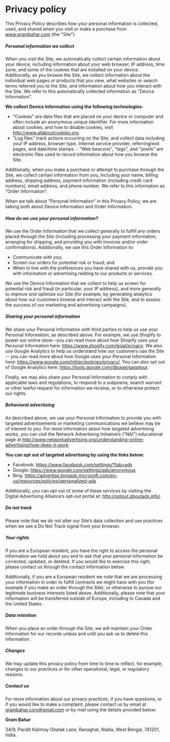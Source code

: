# Privacy policy

This Privacy Policy describes how your personal information is collected, used, and shared when you visit or make a purchase from www.grambahar.com (the "Site").

##### Personal information we collect

When you visit the Site, we automatically collect certain information about your device, including information about your web browser, IP address, time zone, and some of the cookies that are installed on your device. Additionally, as you browse the Site, we collect information about the individual web pages or products that you view, what websites or search terms referred you to the Site, and information about how you interact with the Site. We refer to this automatically collected information as "Device Information".

**We collect Device Information using the following technologies:**

- "Cookies" are data files that are placed on your device or computer and often include an anonymous unique identifier. For more information about cookies, and how to disable cookies, visit http://www.allaboutcookies.org.
- "Log files" track actions occurring on the Site, and collect data including your IP address, browser type, Internet service provider, referring/exit pages, and date/time stamps. - "Web beacons", "tags", and "pixels" are electronic files used to record information about how you browse the Site.

Additionally, when you make a purchase or attempt to purchase through the Site, we collect certain information from you, including your name, billing address, shipping address, payment information (including credit card numbers), email address, and phone number. We refer to this information as "Order Information".

When we talk about "Personal Information" in this Privacy Policy, we are talking both about Device Information and Order Information.

##### How do we use your personal information?

We use the Order Information that we collect generally to fulfill any orders placed through the Site (including processing your payment information, arranging for shipping, and providing you with invoices and/or order confirmations). Additionally, we use this Order Information to:

- Communicate with you;
- Screen our orders for potential risk or fraud; and
- When in line with the preferences you have shared with us, provide you with information or advertising relating to our products or services.

We use the Device Information that we collect to help us screen for potential risk and fraud (in particular, your IP address), and more generally to improve and optimize our Site (for example, by generating analytics about how our customers browse and interact with the Site, and to assess the success of our marketing and advertising campaigns).

##### Sharing your personal information

We share your Personal Information with third parties to help us use your Personal Information, as described above. For example, we use Shopify to power our online store--you can read more about how Shopify uses your Personal Information here: https://www.shopify.com/legal/privacy. We also use Google Analytics to help us understand how our customers use the Site -- you can read more about how Google uses your Personal Information here: https://www.google.com/intl/en/policies/privacy/. You can also opt out of Google Analytics here: https://tools.google.com/dlpage/gaoptout.

Finally, we may also share your Personal Information to comply with applicable laws and regulations, to respond to a subpoena, search warrant or other lawful request for information we receive, or to otherwise protect our rights.

##### Behavioral advertising

As described above, we use your Personal Information to provide you with targeted advertisements or marketing communications we believe may be of interest to you. For more information about how targeted advertising works, you can visit the Network Advertising Initiative’s ("NAI") educational page at http://www.networkadvertising.org/understanding-online-advertising/how-does-it-work.

**You can opt out of targeted advertising by using the links below:**

- Facebook: https://www.facebook.com/settings/?tab=ads
- Google: https://www.google.com/settings/ads/anonymous
- Bing: https://advertise.bingads.microsoft.com/en-us/resources/policies/personalized-ads

Additionally, you can opt out of some of these services by visiting the Digital Advertising Alliance’s opt-out portal at: http://optout.aboutads.info/.

##### Do not track

Please note that we do not alter our Site’s data collection and use practices when we see a Do Not Track signal from your browser.

##### Your rights

If you are a European resident, you have the right to access the personal information we hold about you and to ask that your personal information be corrected, updated, or deleted. If you would like to exercise this right, please contact us through the contact information below.

Additionally, if you are a European resident we note that we are processing your information in order to fulfill contracts we might have with you (for example if you make an order through the Site), or otherwise to pursue our legitimate business interests listed above. Additionally, please note that your information will be transferred outside of Europe, including to Canada and the United States.

##### Data retention

When you place an order through the Site, we will maintain your Order Information for our records unless and until you ask us to delete this information.

##### Changes

We may update this privacy policy from time to time to reflect, for example, changes to our practices or for other operational, legal, or regulatory reasons.

##### Contact us

For more information about our privacy practices, if you have questions, or if you would like to make a complaint, please contact us by email at grambahar.com@gmail.com or by mail using the details provided below:

**Gram Bahar**

 34/9, Pandit Kalimoy Ghatak Lane, Ranaghat, Nadia, West Bengal, 741201, India.
